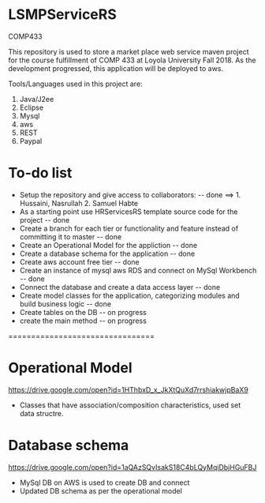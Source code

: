 # LSMPServiceRS
COMP433

This repository is used to store a market place web service maven project for the course fulfillment of COMP 433 at Loyola University Fall 2018.
As the development progressed, this application will be deployed to aws.

Tools/Languages used in this project are:
  1. Java/J2ee
  2. Eclipse
  3. Mysql
  4. aws
  5. REST
  6. Paypal
    
# To-do list

+ Setup the repository and give access to collaborators: -- done
      ==> 1. Hussaini, Nasrullah    2. Samuel Habte
+ As a starting point use HRServicesRS template source code for the project -- done
+ Create a branch for each tier or functionality and 
    feature instead of committing it to master -- done
+ Create an Operational Model for the appliction -- done
+ Create a database schema for the application -- done
+ Create aws account free tier -- done
+ Create an instance of mysql aws RDS and connect on MySql Workbench -- done
+ Connect the database and create a data access layer -- done
+ Create model classes for the application, categorizing modules and build business logic -- done
+ Create tables on the DB -- on progress
+ create the main method -- on progress

================================
# Operational Model
https://drive.google.com/open?id=1HThbxD_x_JkXtQuXd7rrshiakwjpBaX9
+ Classes that have association/composition characteristics, used set data structre.

# Database schema
https://drive.google.com/open?id=1aQAzSQvIsakS18C4bLQyMqiDbjHGuFBJ
+ MySql DB on AWS is used to create DB and connect
+ Updated DB schema as per the operational model
